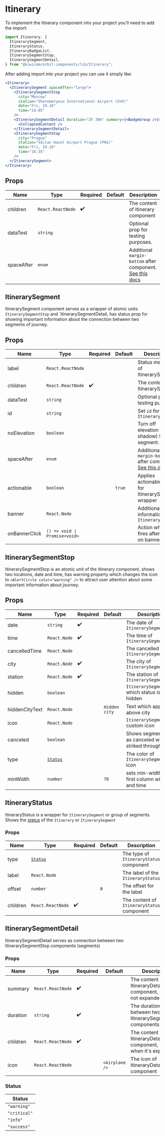 # Itinerary

To implement the Itinerary component into your project you'll need to add the import:

```jsx
import Itinerary, {
  ItinerarySegment,
  ItineraryStatus,
  ItineraryBadgeList,
  ItinerarySegmentStop,
  ItinerarySegmentDetail,
} from "@kiwicom/orbit-components/lib/Itinerary";
```

After adding import into your project you can use it simply like:

```jsx
<Itinerary>
  <ItinerarySegment spaceAfter="large">
    <ItinerarySegmentStop
      city="Moscow"
      station="Sheremetyevo International Airport (SVO)"
      date="Fri, 19.10"
      time="14:05"
    />
    <ItinerarySegmentDetail duration="2h 30m" summary={<BadgeGroup />}>
      <CollapsedContent />
    </ItinerarySegmentDetail>
    <ItinerarySegmentStop
      city="Prague"
      station="Václav Havel Airport Prague (PRG)"
      date="Fri, 19.10"
      time="16:35"
    />
  </ItinerarySegment>
</Itinerary>
```

## Props

| Name       | Type              | Required           | Default | Description                                                                                                                                                    |
| ---------- | ----------------- | ------------------ | ------- | -------------------------------------------------------------------------------------------------------------------------------------------------------------- |
| children   | `React.ReactNode` | :heavy_check_mark: |         | The content of Itinerary component                                                                                                                             |
| dataTest   | `string`          |                    |         | Optional prop for testing purposes.                                                                                                                            |
| spaceAfter | `enum`            |                    |         | Additional `margin-bottom` after component. [See this docs](https://github.com/kiwicom/orbit/tree/master/packages/orbit-components/src/common/getSpacingToken) |

## ItinerarySegment

ItinerarySegment component serves as a wrapper of atomic units `ItinerarySegmentStop` and `ItinerarySegmentDetail, has status prop for showing important information about the connection between two segments of journey.

## Props

| Name          | Type                          | Required           | Default | Description                                                                                                                                                    |
| ------------- | ----------------------------- | ------------------ | ------- | -------------------------------------------------------------------------------------------------------------------------------------------------------------- |
| label         | `React.ReactNode`             |                    |         | Status message of ItinerarySegment                                                                                                                             |
| children      | `React.ReactNode`             | :heavy_check_mark: |         | The content of ItinerarySegment                                                                                                                                |
| dataTest      | `string`                      |                    |         | Optional prop for testing purposes.                                                                                                                            |
| id            | `string`                      |                    |         | Set `id` for `Itinerary`                                                                                                                                       |
| noElevation   | `boolean`                     |                    |         | Turn off elevation (box-shadow) for a segment.                                                                                                                 |
| spaceAfter    | `enum`                        |                    |         | Additional `margin-bottom` after component. [See this docs](https://github.com/kiwicom/orbit/tree/master/packages/orbit-components/src/common/getSpacingToken) |
| actionable    | `boolean`                     |                    | `true`  | Applies actionable styles for ItinerarySegment wrapper                                                                                                         |
| banner        | `React.Node`                  |                    |         | Additional information for `ItinerarySegment`                                                                                                                  |
| onBannerClick | `() => void \| Promise<void>` |                    |         | Action which fires after click on banner                                                                                                                       |

## ItinerarySegmentStop

ItinerarySegmentStop is an atomic unit of the Itinerary component, shows two locations, date and time, has warning property which changes the icon to `<AlertCircle color="warning" />` to attract user attention about some important information about journey.

## Props

| Name           | Type                | Required           | Default       | Description                                              |
| -------------- | ------------------- | ------------------ | ------------- | -------------------------------------------------------- |
| date           | `string`            | :heavy_check_mark: |               | The date of `ItinerarySegmentStop`                       |
| time           | `React.Node`        | :heavy_check_mark: |               | The time of `ItinerarySegmentStop`                       |
| cancelledTime  | `React.Node`        |                    |               | The cancelled time of `ItinerarySegmentStop`             |
| city           | `React.Node`        | :heavy_check_mark: |               | The city of `ItinerarySegmentStop`                       |
| station        | `React.Node`        | :heavy_check_mark: |               | The station of `ItinerarySegmentStop`                    |
| hidden         | `boolean`           |                    |               | `ItinerarySegmentStop` which status is hidden            |
| hiddenCityText | `React.Node`        |                    | `Hidden city` | Text which appears above city                            |
| icon           | `React.Node`        |                    |               | `ItinerarySegmentStop` custom icon                       |
| canceled       | `boolean`           |                    |               | Shows segment stop as canceled with striked through Text |
| type           | [`Status`](#status) |                    |               | The color of `ItinerarySegmentStop` icon                 |
| minWidth       | `number`            |                    | `70`          | sets min-width for first column with date and time       |

## ItineraryStatus

ItineraryStatus is a wrapper for `ItinerarySegment` or group of segments. Shows the [status](#status) of the `Itinerary` or `ItinerarySegment`

### Props

| Name     | Type                | Required           | Default | Description                                |
| -------- | ------------------- | ------------------ | ------- | ------------------------------------------ |
| type     | [`Status`](#status) |                    |         | The type of `ItineraryStatus` component    |
| label    | `React.Node`        |                    |         | The label of the `ItineraryStatus`         |
| offset   | `number`            |                    | `0`     | The offset for the label                   |
| children | `React.ReactNode`   | :heavy_check_mark: |         | The content of `ItineraryStatus` component |

## ItinerarySegmentDetail

ItinerarySegmentDetail serves as connection between two ItinerarySegmentStop components (segments)

### Props

| Name     | Type              | Required           | Default        | Description                                                        |
| -------- | ----------------- | ------------------ | -------------- | ------------------------------------------------------------------ |
| summary  | `React.ReactNode` | :heavy_check_mark: |                | The content of ItineraryDetail component, when it's not expanded   |
| duration | `string`          | :heavy_check_mark: |                | The duration between two ItinerarySegmentStop components           |
| children | `React.ReactNode` | :heavy_check_mark: |                | The content of ItineraryDetail component, shown when it's expanded |
| icon     | `React.ReactNode` |                    | `<Airplane />` | The icon of ItineraryDetail component                              |

### Status

| Status       |
| ------------ |
| `"warning"`  |
| `"critical"` |
| `"info"`     |
| `"success"`  |
